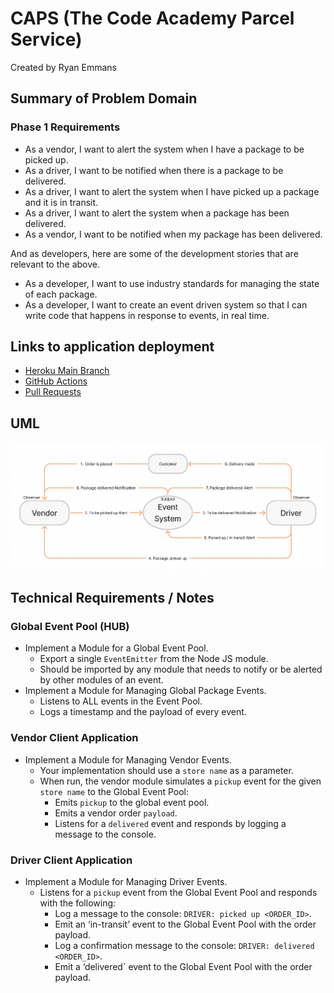 # CAPS (The Code Academy Parcel Service)

Created by Ryan Emmans

## Summary of Problem Domain

### **Phase 1 Requirements**

- As a vendor, I want to alert the system when I have a package to be picked up.
- As a driver, I want to be notified when there is a package to be delivered.
- As a driver, I want to alert the system when I have picked up a package and it is in transit.
- As a driver, I want to alert the system when a package has been delivered.
- As a vendor, I want to be notified when my package has been delivered.

And as developers, here are some of the development stories that are relevant to the above.

- As a developer, I want to use industry standards for managing the state of each package.
- As a developer, I want to create an event driven system so that I can write code that happens in response to events, in real time.

## Links to application deployment

- [Heroku Main Branch](https://ryanemmans-caps.herokuapp.com/)
- [GitHub Actions](https://github.com/ryanemmans/caps/actions)
- [Pull Requests](https://github.com/ryanemmans/caps/pulls?q=is%3Apr+is%3Aclosed)

## UML

![CAPS 11 UML](./img/caps-11.png)

## Technical Requirements / Notes

### Global Event Pool (HUB)

- Implement a Module for a Global Event Pool.
  - Export a single `EventEmitter` from the Node JS module.
  - Should be imported by any module that needs to notify or be alerted by other modules of an event.
- Implement a Module for Managing Global Package Events.
  - Listens to ALL events in the Event Pool.
  - Logs a timestamp and the payload of every event.

### Vendor Client Application

- Implement a Module for Managing Vendor Events.
  - Your implementation should use a `store name` as a parameter.
  - When run, the vendor module simulates a `pickup` event for the given `store name` to the Global Event Pool:
    - Emits `pickup` to the global event pool.
    - Emits a vendor order `payload`.
    - Listens for a `delivered` event and responds by logging a message to the console.

### Driver Client Application

- Implement a Module for Managing Driver Events.
  - Listens for a `pickup` event from the Global Event Pool and responds with the following:
    - Log a message to the console: `DRIVER: picked up <ORDER_ID>`.
    - Emit an ‘in-transit’ event to the Global Event Pool with the order payload.
    - Log a confirmation message to the console: `DRIVER: delivered <ORDER_ID>`.
    - Emit a ‘delivered` event to the Global Event Pool with the order payload.
